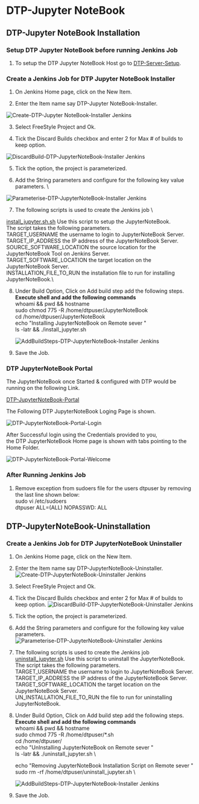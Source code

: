 # DTP-Jupyter NoteBook

## DTP-Jupyter NoteBook Installation

### Setup DTP Jupyter NoteBook before running Jenkins Job

1. To setup the DTP Jupyter NoteBook  Host go to [DTP-Server-Setup](/common/Readme.md).

### Create a Jenkins Job for DTP Jupyter NoteBook Installer

1. On Jenkins Home page, click on the New Item.

2. Enter the Item name say DTP-Jupyter NoteBook-Installer.

![Create-DTP-Jupyter NoteBook-Installer Jenkins](/presentationlayer/JupyterNotebook/images/dtp-jupyter-install1.png)

3. Select FreeStyle Project and Ok.

4. Tick the Discard Builds checkbox and enter 2 for Max # of builds to keep option.

![DiscardBuild-DTP-JupyterNoteBook-Installer Jenkins](/presentationlayer/JupyterNoteBook/images/dtp-jupyter-install2.png)

5. Tick the option, the  project  is parameterized.

6. Add the String parameters and configure for the following key value parameters. \

![Parameterise-DTP-JupyterNoteBook-Installer Jenkins](/presentationlayer/JupyterNoteBook/images/dtp-jupyter-install3.png)

7. The following scripts is used to create the Jenkins job \

[install_jupyter.sh.sh](/presentationlayer/JupyterNoteBook/scripts/install_jupyter.sh )
Use this script to setup the JupyterNoteBook.\
The script takes the following parameters.\
TARGET_USERNAME the username to login to JupyterNoteBook Server.\
TARGET_IP_ADDRESS the IP address of the JupyterNoteBook Server.\
SOURCE_SOFTWARE_LOCATION the source location for the JupyterNoteBook Tool on Jenkins Server.\
TARGET_SOFTWARE_LOCATION the target location on the JupyterNoteBook Server.\
INSTALLATION_FILE_TO_RUN the installation file to run for installing JupyterNoteBook.\

8. Under Build Option, Click on Add build step add the following steps.\
   **Execute shell and add the following commands**\
   whoami && pwd && hostname \
   sudo chmod 775 -R /home/dtpuser/JupyterNoteBook \
   cd /home/dtpuser/JupyterNoteBook \
   echo "Installing JupyterNoteBook on Remote sever " \
   ls -latr && ./install_jupyter.sh

   ![AddBuildSteps-DTP-JupyterNoteBook-Installer Jenkins](/presentationlayer/JupyterNoteBook/images/dtp-jupyter-install4.png)

9. Save the Job.

### DTP JupyterNoteBook Portal

The JupyterNoteBook once Started & configured with DTP would be running on the following Link.

[DTP-JupyterNoteBook-Portal](http://localhost:8888/)

The Following DTP JupyterNoteBook Loging Page is shown.

![DTP-JupyterNoteBook-Portal-Login](/presentationlayer/JupyterNoteBook/images/dtp-jupyter-portal1.png)

After Successful login using the Credentials provided to you,\
the DTP JupyterNoteBook Home page is shown with tabs pointing to the Home Folder.

![DTP-JupyterNoteBook-Portal-Welcome](/presentationlayer/JupyterNoteBook/images/dtp-jupyter-portal2.png)

### After Running Jenkins Job

1. Remove exception from sudoers file for the users dtpuser by removing the last line shown below:\
    sudo vi /etc/sudoers  \
    dtpuser ALL=(ALL) NOPASSWD: ALL

## DTP-JupyterNoteBook-Uninstallation

### Create a Jenkins Job for DTP JupyterNoteBook Uninstaller

1. On Jenkins Home page, click on the New Item.

2. Enter the Item name say DTP-JupyterNoteBook-Uninstaller.
![Create-DTP-JupyterNoteBook-Uninstaller Jenkins](/presentationlayer/JupyterNoteBook/images/dtp-jupyter-uninstall1.png)

3. Select FreeStyle Project and Ok.

4. Tick the Discard Builds checkbox and enter 2 for Max # of builds to keep option.
![DiscardBuild-DTP-JupyterNoteBook-Uninstaller Jenkins](/presentationlayer/JupyterNoteBook/images/dtp-jupyter-uninstall2.png)

5. Tick the option, the  project  is parameterized.

6. Add the String parameters and configure for the following key value parameters. \
![Parameterise-DTP-JupyterNoteBook-Uninstaller Jenkins](/presentationlayer/JupyterNoteBook/images/dtp-jupyter-uninstall3.png)

7. The following scripts is used to create the Jenkins job \
[uninstall_jupyter.sh](/presentationlayer/JupyterNoteBook/scripts/uninstall_jupyter.sh)
Use this script to uninstall the JupyterNoteBook.\
The script takes the following parameters.\
TARGET_USERNAME the username to login to JupyterNoteBook Server.\
TARGET_IP_ADDRESS the IP address of the JupyterNoteBook Server.\
TARGET_SOFTWARE_LOCATION the target location on the JupyterNoteBook Server.\
UN_INSTALLATION_FILE_TO_RUN the  file to run for uninstalling JupyterNoteBook.

8. Under Build Option, Click on Add build step add the following steps.\
   **Execute shell and add the following commands**\
    whoami && pwd && hostname \
    sudo chmod 775 -R /home/dtpuser/*.sh \
    cd /home/dtpuser/  \
    echo "UnInstalling JupyterNoteBook on Remote sever " \
    ls -latr && ./uninstall_jupyter.sh \

    echo "Removing JupyterNoteBook Installation Script on Remote sever " \
    sudo rm -rf /home/dtpuser/uninstall_jupyter.sh \

   ![AddBuildSteps-DTP-JupyterNoteBook-Installer Jenkins](/presentationlayer/JupyterNoteBook/images/dtp-jupyter-uninstall4.png)

9. Save the Job.

